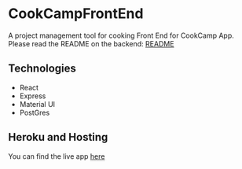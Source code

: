 # CookCampFrontEnd

A project management tool for cooking
Front End for CookCamp App.
Please read the README on the backend: [README](https://github.com/alanli011/CookCampBackEnd)

## Technologies

* React
* Express
* Material UI
* PostGres

## Heroku and Hosting

You can find the live app [here](https://cookcamp-frontend.herokuapp.com)
